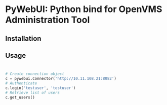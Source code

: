 PyWebUI: Python bind for OpenVMS Administration Tool
========================================================

Installation
------------

Usage
-----
#  
```python
# Create connection object
c = pywebui.Connector('http://10.11.108.21:8082')
# Authenticate
c.login('testuser', 'testuser')
# Retrieve list of users
c.get_users()
```